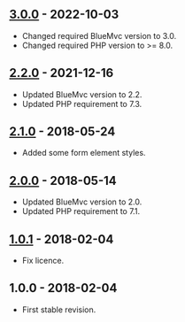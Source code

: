 ## [3.0.0] - 2022-10-03
- Changed required BlueMvc version to 3.0.
- Changed required PHP version to >= 8.0.

## [2.2.0] - 2021-12-16
- Updated BlueMvc version to 2.2.
- Updated PHP requirement to 7.3.

## [2.1.0] - 2018-05-24
- Added some form element styles.

## [2.0.0] - 2018-05-14
- Updated BlueMvc version to 2.0.
- Updated PHP requirement to 7.1.

## [1.0.1] - 2018-02-04
- Fix licence.

## 1.0.0 - 2018-02-04
- First stable revision.

[3.0.0]: https://github.com/themichaelhall/bluemvc-website/compare/v2.2.0...v3.0.0
[2.2.0]: https://github.com/themichaelhall/bluemvc-website/compare/v2.1.0...v2.2.0
[2.1.0]: https://github.com/themichaelhall/bluemvc-website/compare/v2.0.0...v2.1.0
[2.0.0]: https://github.com/themichaelhall/bluemvc-website/compare/v1.0.1...v2.0.0
[1.0.1]: https://github.com/themichaelhall/bluemvc-website/compare/v1.0.0...v1.0.1
